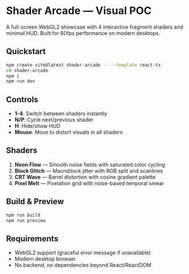# Shader Arcade — Visual POC

A full-screen WebGL2 showcase with 4 interactive fragment shaders and minimal HUD. Built for 60fps performance on modern desktops.

## Quickstart

```bash
npm create vite@latest shader-arcade -- --template react-ts
cd shader-arcade
npm i
npm run dev
```

## Controls

- **1-4**: Switch between shaders instantly
- **N/P**: Cycle next/previous shader
- **H**: Hide/show HUD
- **Mouse**: Move to distort visuals in all shaders

## Shaders

1. **Neon Flow** — Smooth noise fields with saturated color cycling
2. **Block Glitch** — Macroblock jitter with RGB split and scanlines  
3. **CRT Wave** — Barrel distortion with cosine gradient palette
4. **Pixel Melt** — Pixelation grid with noise-based temporal smear

## Build & Preview

```bash
npm run build
npm run preview
```

## Requirements

- WebGL2 support (graceful error message if unavailable)
- Modern desktop browser
- No backend, no dependencies beyond React/ReactDOM